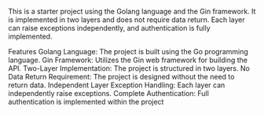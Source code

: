 This is a starter project using the Golang language and the Gin framework. It is implemented in two layers and does not require data return. Each layer can raise exceptions independently, and authentication is fully implemented.

Features
Golang Language: The project is built using the Go programming language.
Gin Framework: Utilizes the Gin web framework for building the API.
Two-Layer Implementation: The project is structured in two layers.
No Data Return Requirement: The project is designed without the need to return data.
Independent Layer Exception Handling: Each layer can independently raise exceptions.
Complete Authentication: Full authentication is implemented within the project

